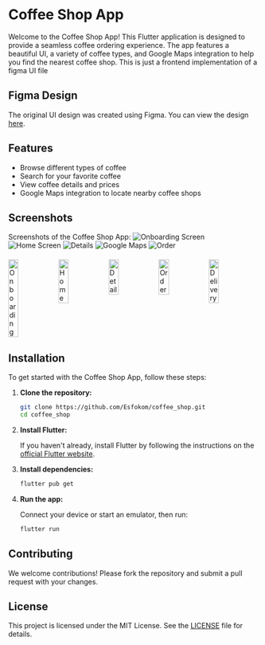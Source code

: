 # Coffee Shop App

Welcome to the Coffee Shop App! This Flutter application is designed to provide a seamless coffee
ordering experience. The app features a beautiful UI, a variety of coffee types, and Google Maps
integration to help you find the nearest coffee shop. This is just a frontend implementation of a
figma UI file

## Figma Design

The original UI design was created using Figma. You can view the
design [here](https://www.figma.com/design/7tAjzzHmFsGRbOY46OkGuS/Coffee-Shop-Mobile-App-Design-(Community)?node-id=2-2&t=JGxhEhZKlfGpn0aI-1).

## Features

- Browse different types of coffee
- Search for your favorite coffee
- View coffee details and prices
- Google Maps integration to locate nearby coffee shops

## Screenshots

Screenshots of the Coffee Shop App:
![Onboarding Screen](assets/screenshots/onboarding.png)
![Home Screen](assets/screenshots/home.png)
![Details](assets/screenshots/detail.png)
![Google Maps](assets/screenshots/delivery.png)
![Order](assets/screenshots/order.png)

<div style="display: flex; justify-content: space-around; margin-top: 20px;">

  <!-- Screenshot 1 -->
  <img src="./assets/screenshots/onboarding.png" alt="Onboarding" style="width: 20%; height: auto;">

  <!-- Screenshot 2 -->
  <img src="./assets/screenshots/home.png" alt="Home" style="width: 20%; height: auto;">

  <!-- Screenshot 3 -->
  <img src="./assets/screenshots/detail.png" alt="Detail" style="width: 20%; height: auto;">

  <!-- Screenshot 4 -->
  <img src="./assets/screenshots/order.png" alt="Order" style="width: 20%; height: auto;">

  <!-- Screenshot 5 -->
  <img src="./assets/screenshots/delivery.png" alt="Delivery" style="width: 20%; height: auto;">

</div>

## Installation

To get started with the Coffee Shop App, follow these steps:

1. **Clone the repository:**

    ```sh
    git clone https://github.com/Esfokom/coffee_shop.git
    cd coffee_shop
    ```

2. **Install Flutter:**

   If you haven't already, install Flutter by following the instructions on
   the [official Flutter website](https://flutter.dev/docs/get-started/install).

3. **Install dependencies:**

    ```sh
    flutter pub get
    ```

4. **Run the app:**

   Connect your device or start an emulator, then run:

    ```sh
    flutter run
    ```

## Contributing

We welcome contributions! Please fork the repository and submit a pull request with your changes.

## License

This project is licensed under the MIT License. See the [LICENSE](LICENSE) file for details.